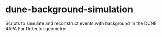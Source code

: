 # dune-background-simulation
Scripts to simulate and reconstruct events with background in the DUNE 4APA Far Detector geometry
